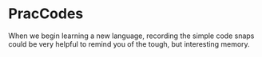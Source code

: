 PracCodes
=========

When we begin learning a new language, recording the simple code snaps could be very helpful to remind you of the tough, but interesting memory.
